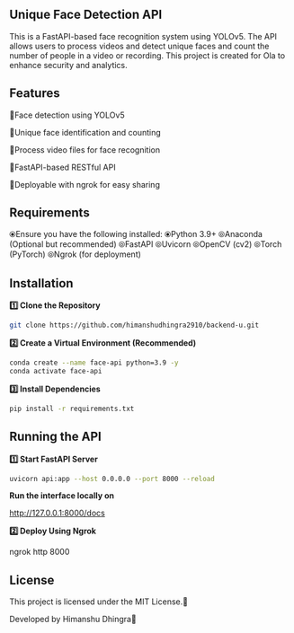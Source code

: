 ## Unique Face Detection API
This is a FastAPI-based face recognition system using YOLOv5. 
The API allows users to process videos and detect unique faces and count the number of people in a video or recording. 
This project is created for Ola to enhance security and analytics.

## Features
👀Face detection using YOLOv5

👀Unique face identification and counting

👀Process video files for face recognition

👀FastAPI-based RESTful API

👀Deployable with ngrok for easy sharing



## Requirements
⦿Ensure you have the following installed:
⦿Python 3.9+
⦾Anaconda (Optional but recommended)
⦾FastAPI
⦾Uvicorn
⦾OpenCV (cv2)
⦾Torch (PyTorch)
⦾Ngrok (for deployment)


## Installation
**1️⃣ Clone the Repository**
```bash
git clone https://github.com/himanshudhingra2910/backend-u.git
```

**2️⃣ Create a Virtual Environment (Recommended)**
```bash
conda create --name face-api python=3.9 -y
conda activate face-api
```

**3️⃣ Install Dependencies**
```bash
pip install -r requirements.txt
```

## Running the API

**1️⃣ Start FastAPI Server**
```bash
uvicorn api:app --host 0.0.0.0 --port 8000 --reload
```

**Run the interface locally on** 

http://127.0.0.1:8000/docs

**2️⃣ Deploy Using Ngrok**

ngrok http 8000

## License
This project is licensed under the MIT License.🪪

Developed by Himanshu Dhingra🚀



